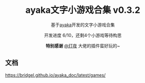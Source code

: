 <div align="center">

# ayaka文字小游戏合集 v0.3.2

基于[ayaka](https://github.com/bridgeL/nonebot-plugin-ayaka)开发的文字小游戏合集

开发进度 6/10，还剩4个小游戏等待构思

**特别感谢**  [@灯夜](https://github.com/lunexnocty/Meiri) 大佬的插件蛮好玩的~

</div>

## 文档

https://bridgel.github.io/ayaka_doc/latest/games/
